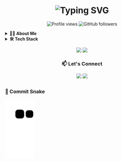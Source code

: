 <h1 align="center"> 
  <img src="https://readme-typing-svg.herokuapp.com?font=Fira+Code&pause=1000&color=22D3EE&center=true&width=435&lines=Hi+there!+👋;I'm+Wesley;Software+Engineer;AWS+Certified" alt="Typing SVG" />
</h1>

<p align="center"> 
  <img src="https://komarev.com/ghpvc/?username=w3sll3y&color=yellow" alt="Profile views" /> 
  <img alt="GitHub followers" src="https://img.shields.io/github/followers/w3sll3y?label=Followers&style=social"> 
</p>

<details>
<summary><b>👨‍💻 About Me</b></summary>

- 🔭 I’m currently working with **Cloud & Fullstack Development**
- 🌱 Learning **AWS Advanced Concepts and Go Lang**
- 👯 I’m looking to collaborate on **Open Source Projects**
- 💬 Ask me about **React, Node.js or AWS**
- 📫 How to reach me: **fernandess.weslley@gmail.com**
- ⚡ Fun fact: **I love gaming and music production**

</details>

<details>
<summary><b>🛠 Tech Stack</b></summary>

### Cloud & DevOps
<a href="https://www.credly.com/badges/6930c355-ded7-445b-a34d-1811f7f7cca2/public_url" target="_blank">
<img align="center" alt="Wesley-AWS" height="30" width="40" src="https://cdn.jsdelivr.net/gh/devicons/devicon/icons/amazonwebservices/amazonwebservices-plain-wordmark.svg" /></a>
<img align="center" alt="Wesley-Docker" height="30" width="40" src="https://cdn.jsdelivr.net/gh/devicons/devicon/icons/docker/docker-original.svg" />
<img align="center" alt="Wesley-Github-Actions" height="30" width="40" src="https://cdn.jsdelivr.net/gh/devicons/devicon@latest/icons/github/github-original.svg" />

### Frontend
<img align="center" alt="Wesley-Js" height="30" width="40" src="https://cdn.jsdelivr.net/gh/devicons/devicon/icons/javascript/javascript-plain.svg" />
<img align="center" alt="Wesley-Ts" height="30" width="40" src="https://raw.githubusercontent.com/devicons/devicon/master/icons/typescript/typescript-plain.svg">
<img align="center" alt="Wesley-React" height="30" width="40" src="https://raw.githubusercontent.com/devicons/devicon/master/icons/react/react-original.svg">
<img align="center" alt="Wesley-Next" height="30" width="40" src="https://cdn.jsdelivr.net/gh/devicons/devicon@latest/icons/nextjs/nextjs-line-wordmark.svg">
<img align="center" alt="Wesley-Vue" height="30" width="40" src="https://cdn.jsdelivr.net/gh/devicons/devicon/icons/vuejs/vuejs-original.svg" />


### Backend
<img align="center" alt="Wesley-Golang" height="30" width="40" src="https://cdn.jsdelivr.net/gh/devicons/devicon/icons/go/go-original.svg" /> 
<img align="center" alt="Wesley-Node" height="30" width="40" src="https://cdn.jsdelivr.net/gh/devicons/devicon/icons/nodejs/nodejs-original.svg" />
<img align="center" alt="Wesley-NestJS" height="30" width="40" src="https://cdn.jsdelivr.net/gh/devicons/devicon@latest/icons/nestjs/nestjs-original.svg" />
<img align="center" alt="Wesley-Express" height="30" width="40" src="https://cdn.jsdelivr.net/gh/devicons/devicon/icons/express/express-original.svg" />

### Databases
<img align="center" alt="Wesley-Postgresql" height="30" width="40" src="https://cdn.jsdelivr.net/gh/devicons/devicon@latest/icons/postgresql/postgresql-original.svg"  />
<img align="center" alt="Wesley-MongoDB" height="30" width="40" src="https://cdn.jsdelivr.net/gh/devicons/devicon@latest/icons/mongodb/mongodb-original.svg" />

</details>

<p align="center">
  <img height="180em" src="https://github-readme-stats.vercel.app/api?username=w3sll3y&show_icons=true&theme=radical&include_all_commits=true&count_private=true"/>
  <img height="180em" src="https://github-readme-stats.vercel.app/api/top-langs/?username=w3sll3y&layout=compact&langs_count=7&theme=radical"/>
</p>

<h3 align="center">📫 Let's Connect</h3>
<p align="center">
  <a href="https://www.linkedin.com/in/wesley-fernandess/"><img src="https://img.shields.io/badge/LinkedIn-0077B5?style=for-the-badge&logo=linkedin&logoColor=white"/></a>
  <a href="mailto:fernandess.weslley@gmail.com"><img src="https://img.shields.io/badge/Gmail-D14836?style=for-the-badge&logo=gmail&logoColor=white"/></a>
</p>


##
 ### :snake:  Commit Snake
   ![snake gif](https://raw.githubusercontent.com/w3sll3y/w3sll3y/main/assets/github-contribution-grid-snake.svg)

